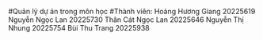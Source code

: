 #Quản lý dự án trong môn học 
#Thành viên: 
Hoàng Hương Giang 20225619 
Nguyễn Ngọc Lan 20225730 
Thân Cát Ngọc Lan 20225646
Nguyễn Thị Nhung 20225754 
Bùi Thu Trang 20225938
